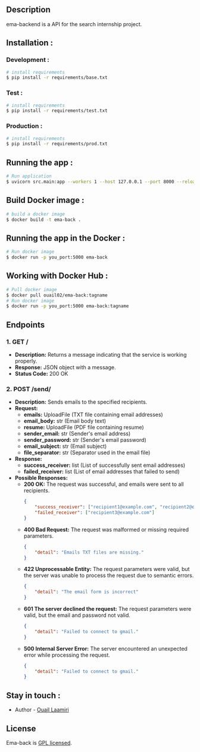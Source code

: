 ## Description

ema-backend is a API for the search internship project.
## Installation :
### Development :
```bash
# install requirements
$ pip install -r requirements/base.txt 
```
### Test :
```bash
# install requirements
$ pip install -r requirements/test.txt 
```
### Production :
```bash
# install requirements
$ pip install -r requirements/prod.txt 
```
## Running the app : 
```bash
# Run application
$ uvicorn src.main:app --workers 1 --host 127.0.0.1 --port 8000 --reload --log-level info
```
## Build Docker image : 
```bash
# build a docker image
$ docker build -t ema-back .
```
## Running the app in the Docker : 
```bash
# Run docker image
$ docker run -p you_port:5000 ema-back
```

## Working with Docker Hub : 
```bash
# Pull docker image
$ docker pull ouail02/ema-back:tagname
# Run docker image
$ docker run -p you_port:5000 ema-back:tagname
```

## Endpoints

### 1. GET /
- **Description:** Returns a message indicating that the service is working properly.
- **Response:** JSON object with a message.
- **Status Code:** 200 OK

### 2. POST /send/
- **Description:** Sends emails to the specified recipients.
- **Request:**
  - **emails:** UploadFile (TXT file containing email addresses)
  - **email_body:** str (Email body text)
  - **resume:** UploadFile (PDF file containing resume)
  - **sender_email:** str (Sender's email address)
  - **sender_password:** str (Sender's email password)
  - **email_subject:** str (Email subject)
  - **file_separator:** str (Separator used in the email file)
- **Response:** 
  - **success_receiver:** list (List of successfully sent email addresses)
  - **failed_receiver:** list (List of email addresses that failed to send)
- **Possible Responses:**
  - **200 OK:** The request was successful, and emails were sent to all recipients.
    ```json
    {
        "success_receiver": ["recipient1@example.com", "recipient2@example.com"],
        "failed_receiver": ["recipient3@example.com"]
    }
    ```
  - **400 Bad Request:** The request was malformed or missing required parameters.
    ```json
    {
        "detail": "Emails TXT files are missing."
    }
    ```
  - **422 Unprocessable Entity:** The request parameters were valid, but the server was unable to process the request due to semantic errors.
    ```json
    {
        "detail": "The email form is incorrect"
    }
    ```
  - **601 The server declined the request:** The request parameters were valid, but the email and password not valid.
    ```json
    {
        "detail": "Failed to connect to gmail."
    }
    ```
  - **500 Internal Server Error:** The server encountered an unexpected error while processing the request.
    ```json
    {
        "detail": "Failed to connect to gmail."
    }
    ```

## Stay in touch :
- Author - [Ouail Laamiri](https://www.linkedin.com/in/ouaillaamiri/)

## License

Ema-back is [GPL licensed](LICENSE).